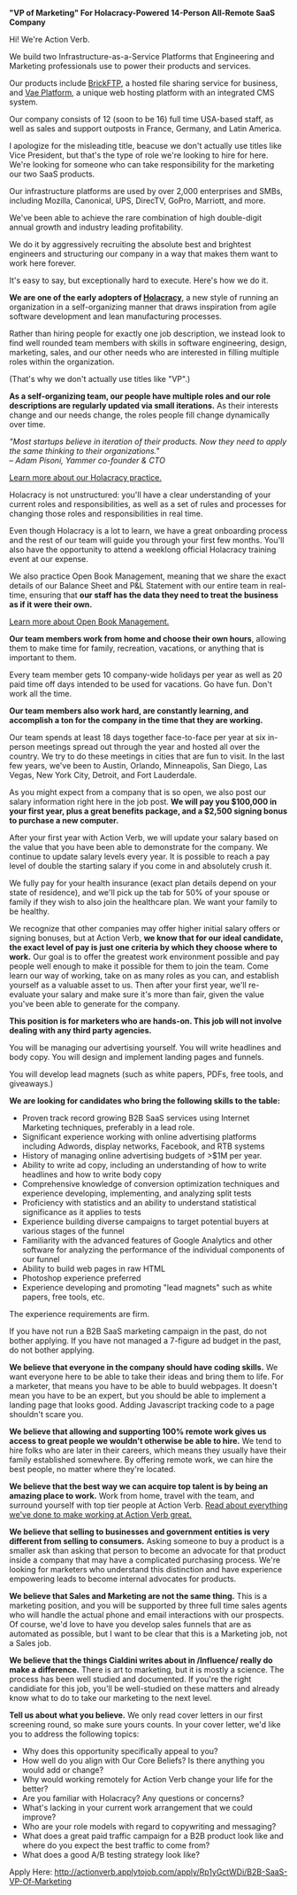 ---
---

**"VP of Marketing" For Holacracy-Powered 14-Person All-Remote SaaS Company**

Hi!  We're Action Verb.

We build two Infrastructure-as-a-Service Platforms that Engineering and Marketing
professionals use to power their products and services.

Our products include <a href="https://brickftp.com/" target="_blank">BrickFTP</a>,
a hosted file sharing service for business, and
<a href="https://vaeplatform.com/" target="_blank">Vae Platform</a>,
a unique web hosting platform with an integrated CMS system.

Our company consists of 12 (soon to be 16) full time USA-based staff,
as well as sales and support outposts in France, Germany, and Latin
America.

I apologize for the misleading title, beacuse we don't actually use
titles like Vice President, but that's the type of role we're looking to
hire for here.  We're looking for someone who can take responsibility
for the marketing our two SaaS products.

Our infrastructure platforms are used by over 2,000 enterprises and
SMBs, including Mozilla, Canonical, UPS, DirecTV, GoPro, Marriott, and
more.

We've been able to achieve the rare combination of high double-digit
annual growth and industry leading profitability.

We do it by aggressively recruiting the absolute best and brightest
engineers and structuring our company in a way that makes them want to
work here forever.

It's easy to say, but exceptionally hard to execute.  Here's how we do
it.

**We are one of the early adopters of <a href="http://www.holacracy.org/" target="_blank">Holacracy</a>**, a new style
of running an organization in a self-organizing manner that draws
inspiration from agile software development and lean manufacturing
processes.

Rather than hiring people for exactly one job description, we instead
look to find well rounded team members with skills in software
engineering, design, marketing, sales, and our other needs who are
interested in filling multiple roles within the organization.

(That's why we don't actually use titles like "VP".)

**As a self-organizing team, our people have multiple roles and our role
descriptions are regularly updated via small iterations.**  As their
interests change and our needs change, the roles people fill change
dynamically over time.

*&quot;Most startups believe in iteration of their
products. Now they need to apply the same thinking to their
organizations.&quot;<br />&ndash; Adam Pisoni, Yammer co-founder & CTO*

[Learn more about our Holacracy practice.](https://actionverb.com/holacracy)

Holacracy is not unstructured: you'll have a clear understanding of
your current roles and responsibilities, as well as a set of rules and
processes for changing those roles and responsibilities in real time.

Even though Holacracy is a lot to learn, we have a great onboarding
process and the rest of our team will guide you through your first few
months.  You'll also have the opportunity to attend a weeklong official
Holacracy training event at our expense.

We also practice Open Book Management, meaning that we share the exact
details of our Balance Sheet and P&L Statement with our entire team in
real-time, ensuring that **our staff has the data they need to treat the
business as if it were their own.**

[Learn more about Open Book Management.](https://actionverb.com/open-book-management)

**Our team members work from home and choose their own hours**, allowing
them to make time for family, recreation, vacations, or anything that is
important to them.

Every team member gets 10 company-wide holidays per year as well as 20
paid time off days intended to be used for vacations.  Go have fun.
Don't work all the time.

**Our team members also work hard, are constantly learning, and accomplish
a ton for the company in the time that they are working.**

Our team spends at least 18 days together face-to-face per year at six
in-person meetings spread out through the year and hosted all over the country.
We try to do these meetings in cities that are fun to visit.  In the
last few years, we've been to Austin, Orlando, Minneapolis, San Diego, Las
Vegas, New York City, Detroit, and Fort Lauderdale.

As you might expect from a company that is so open, we also post our
salary information right here in the job post.
**We will pay you $100,000 in your first year, plus a great benefits
package, and a $2,500 signing bonus to purchase a new computer.**

After your first year with Action Verb, we will update your salary based
on the value that you have been able to demonstrate for the company.
We continue to update salary levels every year.  It is possible to reach a
pay level of double the starting salary if you come in and absolutely crush it.

We fully pay for your health insurance (exact plan details depend on
your state of residence), and we'll pick
up the tab for 50% of your spouse or family if they wish to also join
the healthcare plan.  We want your family to be healthy.

We recognize that other companies may offer higher initial salary offers
or signing bonuses, but at Action Verb, **we know that for our ideal
candidate, the exact level of pay is just one criteria by which they
choose where to work.**  Our goal is to offer the greatest work
environment possible and pay people well enough to make it possible for
them to join the team.  Come learn our way of working, take on as many
roles as you can, and establish yourself as a valuable asset to us.
Then after your first year, we'll re-evaluate your salary and make sure
it's more than fair, given the value you've been able to generate for
the company.

**This position is for marketers who are hands-on.  This job will not
involve dealing with any third party agencies.**

You will be managing our advertising yourself.  You will write headlines
and body copy.  You will design and implement landing pages and funnels.

You will develop lead magnets (such as white papers, PDFs, free tools,
and giveaways.)

**We are looking for candidates who bring the following skills to the
table:**

 * Proven track record growing B2B SaaS services using Internet Marketing techniques, preferably in a lead role.
 * Significant experience working with online advertising platforms including Adwords, display networks, Facebook, and RTB systems
 * History of managing online advertising budgets of >$1M per year.
 * Ability to write ad copy, including an understanding of how to write headlines and how to write body copy
 * Comprehensive knowledge of conversion optimization techniques and experience developing, implementing, and analyzing split tests
 * Proficiency with statistics and an ability to understand statistical significance as it applies to tests
 * Experience building diverse campaigns to target potential buyers at various stages of the funnel
 * Familiarity with the advanced features of Google Analytics and other software for analyzing the performance of the individual components of our funnel
 * Ability to build web pages in raw HTML
 * Photoshop experience preferred
 * Experience developing and promoting "lead magnets" such as white papers, free tools, etc.

The experience requirements are firm.

If you have not run a B2B SaaS marketing campaign in the past, do not
bother applying.  If you have not managed a 7-figure ad budget in the
past, do not bother applying.

**We believe that everyone in the company should have coding
skills.** We want everyone here to be able to take their ideas and
bring them to life.  For a marketer, that means you have to be able to
buuld webpages.  It doesn't mean you have to be an expert, but you
should be able to implement a landing page that looks good.  Adding
Javascript tracking code to a page shouldn't scare you.

**We believe that allowing and supporting 100% remote work gives us
access to great people we wouldn't otherwise be able to hire.**  We tend
to hire folks who are later in their careers, which means they usually
have their family established somewhere.  By offering remote work, we
can hire the best people, no matter where they're located.

**We believe that the best way we can acquire top talent is by being an
amazing place to work.**  Work from home, travel with the team, and
surround yourself with top tier people at Action Verb.
[Read about everything we've done to make
working at Action Verb great.](https://actionverb.com/working-at-action-verb)

**We believe that selling to businesses and government entities is very
different from selling to consumers.**  Asking someone to buy a product is
a smaller ask than asking that person to become an advocate for that product
inside a company that may have a complicated purchasing process.  We're
looking for marketers who understand this distinction and have
experience empowering leads to become internal advocates for products.

**We believe that Sales and Marketing are not the same thing.**  This is
a marketing position, and you will be supported by three full time sales
agents who will handle the actual phone and email interactions with our
prospects.  Of course, we'd love to have you develop sales funnels that
are as automated as possible, but I want to be clear that this is a
Marketing job, not a Sales job.

**We believe that the things Cialdini writes about in /Influence/ really
do make a difference.** There is art to marketing, but it is mostly a
science.  The process has been well studied and documented.  If you're
the right candidiate for this job, you'll be well-studied on these
matters and already know what to do to take our marketing to the next level.

**Tell us about what you believe.** We only read cover letters in our first screening round, so make sure
yours counts.  In your cover letter, we'd like you to address the
following topics:

 * Why does this opportunity specifically appeal to you?
 * How well do you align with Our Core Beliefs?  Is there anything you would add or change?
 * Why would working remotely for Action Verb change your life for the better?
 * Are you familiar with Holacracy?  Any questions or concerns?
 * What's lacking in your current work arrangement that we could improve?
 * Who are your role models with regard to copywriting and messaging?
 * What does a great paid traffic campaign for a B2B product look like and where do you expect the best traffic to come from?
 * What does a good A/B testing strategy look like?

Apply Here:
http://actionverb.applytojob.com/apply/Rp1yGctWDi/B2B-SaaS-VP-Of-Marketing
